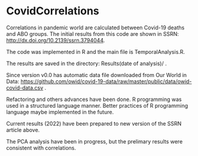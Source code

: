 # CovidCorrelations
Correlations in pandemic world are calculated between Covid-19 deaths and ABO groups. The initial results from this code are shown in SSRN: http://dx.doi.org/10.2139/ssrn.3794044.

The code was implemented in R and the main  file is TemporalAnalysis.R.

The results are saved in the directory: Results(date of analysis)/ .  

Since version v0.0 has automatic data file downloaded from  Our World in Data: https://github.com/owid/covid-19-data/raw/master/public/data/owid-covid-data.csv .

Refactoring and others advances have been done. R programming was used in a structured language manner. Better practices of R programming language maybe implemented in the future.

Current results (2022) have been prepared to new version of the SSRN article above.

The PCA analysis have been in progress, but the prelimary results were consistent with correlations.
